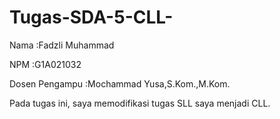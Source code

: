 # Tugas-SDA-5-CLL-
Nama  :Fadzli Muhammad

NPM   :G1A021032

Dosen Pengampu  :Mochammad Yusa,S.Kom.,M.Kom.

Pada tugas ini, saya memodifikasi tugas SLL saya
menjadi CLL.

